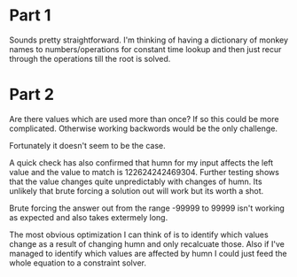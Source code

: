 # Part 1

Sounds pretty straightforward.
I'm thinking of having a dictionary of monkey names to numbers/operations for constant time lookup and then just recur through the operations till the root is solved.

# Part 2

Are there values which are used more than once?
If so this could be more complicated.
Otherwise working backwords would be the only challenge.

Fortunately it doesn't seem to be the case.

A quick check has also confirmed that humn for my input affects the left value and the value to match is 122624242469304.
Further testing shows that the value changes quite unpredictably with changes of humn.
Its unlikely that brute forcing a solution out will work but its worth a shot.

Brute forcing the answer out from the range -99999 to 99999 isn't working as expected and also takes extermely long.

The most obvious optimization I can think of is to identify which values change as a result of changing humn and only recalcuate those.
Also if I've managed to identify which values are affected by humn I could just feed the whole equation to a constraint solver.